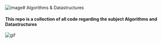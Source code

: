 ![image](https://github.com/SindreSau/AlgData_DATS2300/assets/101213882/50f41f87-e20e-4ce5-82f1-e20747aa5e04)# Algorithms & Datastructures
#### This repo is a collection of all code regarding the subject Algorithms and Datastructures

![gif](https://media0.giphy.com/media/FuSJ5C7SSHlZCxjC6q/giphy.gif?cid=ecf05e47jga6odvsnpu5wtohykggnxubxqyvgcmsnk67jc77&ep=v1_gifs_search&rid=giphy.gif&ct=g.gif)
